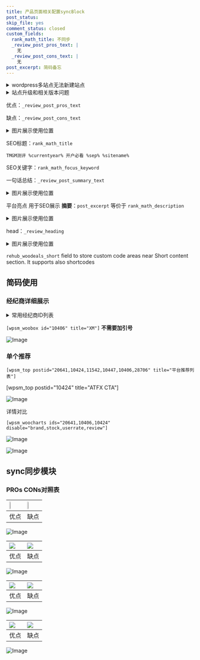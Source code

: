 ```yaml
---
title: 产品页面相关配置syncBlock
post_status: 
skip_file: yes
comment_status: closed
custom_fields:
  rank_math_title: 不同步
  _review_post_pros_text: |
    无
  _review_post_cons_text: |
    无
post_excerpt: 简码备忘
---
```

<details><summary>wordpress多站点无法新建站点</summary>

<li>和报错需要清理cookies一样的原因</li>
<li>wp-config.php里面<code>define( 'SUBDOMAIN_INSTALL', false );//子域名安装</code></li>
<li>新建子站点是用<code>define( 'SUBDOMAIN_INSTALL', true);//子域名安装</code> 完成以后，改成<code>false</code></li>
</details>

<details><summary>站点升级和相关版本问题</summary>

<p>wordpress：5.9.9
woocommerce：7.5.1
出现问题的地方：主题选项里面>><strong>Product layout >>compact style</strong></p>
<p>如何出现没有用过的字段 导致无法保存。先导出配置 然后进行修改，后面再次恢复即可。</p>
<p>出现部分字段无法显示时，需要返回默认布局后，对产品进行保存就好了。</p>
<p></p>
</details>

优点：`_review_post_pros_text`

缺点：`_review_post_cons_text`

<details><summary>图片展示使用位置</summary>

<img src="https://prod-files-secure.s3.us-west-2.amazonaws.com/39ed1227-6d7d-4570-be36-9ccd4a2c4241/f51d3d83-55d4-4bdf-9604-f37ec77ab556/Untitled.png?X-Amz-Algorithm=AWS4-HMAC-SHA256&X-Amz-Content-Sha256=UNSIGNED-PAYLOAD&X-Amz-Credential=ASIAZI2LB466SK7ZD3BW%2F20250407%2Fus-west-2%2Fs3%2Faws4_request&X-Amz-Date=20250407T045517Z&X-Amz-Expires=3600&X-Amz-Security-Token=IQoJb3JpZ2luX2VjENz%2F%2F%2F%2F%2F%2F%2F%2F%2F%2FwEaCXVzLXdlc3QtMiJHMEUCIG5i2imnzP1TimSsQoEUR3bYw1aEtY0dILXTtqmM2Bg9AiEAoZ%2FVXHs2GDDPUBa5OYl%2Bknhfsa6jED3rc3KEz9sujGcq%2FwMIVRAAGgw2Mzc0MjMxODM4MDUiDI3nGnMF%2B%2Fnm%2F7bezCrcA9abGh9teETJb4AyMF%2FIzeGEhh3jbafe0iZ02o%2BI6hkOrZvN7L1ndi37wXsqW5KjpU5baHjUrt7QI%2FSL86LEgAL8rNPR4nzz%2Bu%2BziK%2BcQfuvtpsg6TRjfZtL6PjCxGhPPln%2BP6R1Mzr3s5%2BRptl1pKZ8Fr%2B%2BX0Rep2eKzNaiGZbIV0NvX3QcQWkz0CpAoMJVjz22q3FxNsHOpc6QcaIz%2FoWmGNDejti%2B24TeLXaJIXFucZNAtz6em8zyuh95qZAR6ntHY%2BnM6VLggq3L%2BpVnLQFmAfnAUIc60CA3X1Ppe90MG2un%2F6lTeDyxnP5JXRVrA2Kn4kc8ePTfa%2BFKFyHmp4Hgw2ENJSaFCuB5tpji40bFaq9x0RHWLwZ6%2Fs6ptqG3kmTV38tcFKeXsRx8RRq5GxSEdPkHvwNdwNxU8zr%2FG0p9R3JCIlP%2B8yQ7HC0fkqBht6YovXdAFGJRjFIDx1FViJBnmzvJpMf6fK5XmlZnaNn6yN%2BjG%2FbpSaRRtxdJHt6BKeLf3A4inBoMAs6BINDweigYskw2lBvo3z84kH3i1NNKzmxr6DTH28jst69ldhQgBVBc4Z4yIaNfCSIoW%2F8zivrNophlp1xgbu570xQuPcRuU0wPTzgslA1dlsr3MMGdzb8GOqUBgxfVQnf%2FQMnDQ0ipOo9j3%2BFYF6bOCOOui8SeWzKOgY0iRozo4QrqhEFR4p7NfxFO1%2FC%2Brm9Y73jdfcokOEexub0jcNHCTvkLTEGpctQGu9ELhLVTs183XICwaKsOxL6hp%2FJ%2BLSbV2TBC5AK%2FVaVyhL90gCLvM9QgBke81DvF3GBLhqzomuwSszdhewUDPinitra7iHwgQUiVFtVOPEshFPvwtF4%2F&X-Amz-Signature=d8a373aa1cefb78ae08329fd49efbd162828482b789a14eaafe85de37b9b7efa&X-Amz-SignedHeaders=host&x-id=GetObject" alt="Image">
</details>

SEO标题：`rank_math_title`

`TMGM测评 %currentyear% 开户必看 %sep% %sitename%`

SEO关键字：`rank_math_focus_keyword`

一句话总结：`_review_post_summary_text`

<details><summary>图片展示使用位置</summary>

<img src="https://prod-files-secure.s3.us-west-2.amazonaws.com/39ed1227-6d7d-4570-be36-9ccd4a2c4241/4b96a922-296c-4f4e-8630-d1c870cbce01/Untitled.png?X-Amz-Algorithm=AWS4-HMAC-SHA256&X-Amz-Content-Sha256=UNSIGNED-PAYLOAD&X-Amz-Credential=ASIAZI2LB466V7TMTCWI%2F20250407%2Fus-west-2%2Fs3%2Faws4_request&X-Amz-Date=20250407T045517Z&X-Amz-Expires=3600&X-Amz-Security-Token=IQoJb3JpZ2luX2VjENz%2F%2F%2F%2F%2F%2F%2F%2F%2F%2FwEaCXVzLXdlc3QtMiJIMEYCIQC0NM5cKTSfu09z24VH3FPdQeN%2BH%2B1ZhGuKSNpitzqRtQIhALtXEDFSq7O2vtQzE7Yh4DHRFRRJviSJSzkDOPXkaX49Kv8DCFUQABoMNjM3NDIzMTgzODA1IgxCXmBx6m6TvZGDQckq3AM2FJ1vDfC6sibPzbQLHEZyXnteSWrh%2Fur6hvb86Lk9t0P5oAuG7mDRjofel%2FlJd0Shcn7aouUtJBIKaSBzDqvbDX5wvuFqt0epHj%2BmXFeArBTXyezvFydX5rOmiW7x2Vzw3xTuBaz1E9Wd522lbChJWCqk8aEJQG0Osha2HXX09bXVrrRsPMKexVAVhXuMZ8g6zGb40tyb77CByh1vYmnRobaMvDkh8VHjRboQusMJU4vApoTGm%2FZPamaz1B0CRuEHjbXIwF6lrnJZ8cMM2FAO20eP56AX%2Fhq%2BDpQUN5U4hDyJBjKWj3Tk5p%2BJ%2FZzNda1it11kYpKe94TdqI9CXQIUBKgJjMf0QBGtSM9Uodk1ZtOeWvWUGCqqkFZM0Ueb3uLp6Pd3IKtSvHDxfe%2Bb4vMdG0AD9JWmMAK1DncClVZRwbwiL7fr8O%2BT%2FsOrP2TkihH%2FIkRUwxUU78jrpUDkq%2F5dXzqGH8Ihdminxh5ZbkEq%2FCRjkOY3l7wGpJJD3Tt7lXftTPFYCyNKjzq7n%2F2L9DzpR03P8bL%2BFSk3GnyzuZJ89hcCjLrIUE0tgEOWs3CetoEJx9Z75yYYCyBO49RLPx%2Ff52kGwRNmmWNtpW%2FnlohqudJOu9GdihHNXWcc6zCCns2%2FBjqkAYgKxcG0QIkjDh0umsdFy131nE2tU7DT9Suwi6bM8imWQFGWIbyY0SkwCCFFOVgVfZPEuv%2BaX1%2BHUCBy010WjZzWMABm8vK0TlSqF1I2MEeGf2yL2FSMBxC%2FgPrNhRLQyaXKKBAs%2BdwkcqlAT08m%2FdI5naEvCYEgIC9b9VsBy6HSUjFZcSOzooVlVlAVqhIabHyBOURIMhG1Pw%2FB9GyK%2Fr8U8A9v&X-Amz-Signature=224ffcf1aa73afb32cc428289bb59831beca62db71897cb328f1da1eba40697b&X-Amz-SignedHeaders=host&x-id=GetObject" alt="Image">
</details>

平台亮点 用于SEO展示 **摘要**：`post_excerpt`  等价于 `rank_math_description`

<details><summary>图片展示使用位置</summary>

<img src="https://prod-files-secure.s3.us-west-2.amazonaws.com/39ed1227-6d7d-4570-be36-9ccd4a2c4241/1ee11f63-b60a-4dfe-a7a7-d58ff23b5d88/Untitled.png?X-Amz-Algorithm=AWS4-HMAC-SHA256&X-Amz-Content-Sha256=UNSIGNED-PAYLOAD&X-Amz-Credential=ASIAZI2LB466UCOWO3HX%2F20250407%2Fus-west-2%2Fs3%2Faws4_request&X-Amz-Date=20250407T045518Z&X-Amz-Expires=3600&X-Amz-Security-Token=IQoJb3JpZ2luX2VjENz%2F%2F%2F%2F%2F%2F%2F%2F%2F%2FwEaCXVzLXdlc3QtMiJHMEUCIQC5eW0t6qqXWboXOTumaDCHzKaJy7ta39NWnU3o3yhuBAIgOJWNMEFiQaB%2FAeCtZ6iSJOBg81CnnM%2Fq9a40I7Yvt5Qq%2FwMIVRAAGgw2Mzc0MjMxODM4MDUiDJ8J63hGClc4WMz7cSrcA8MlDUqMEYFkRFGhHFTMailSFnMYczp7qic3y99%2FWo3RBR0%2FLID6Xj7x3lNhgqblU1tDE4eMsPBW2U6XXQOpM%2F5tgJ8zPKbwiOPAqyx9sxqE7rSsGlGsvzLRsFfCiumX6qAiXxDxpxNagU67UM3GHs95O5t4zgUJBuEJmoF%2F59XBwUVtitLzsFPbDNykXrZXpEt1h8%2BZpKZAIhztKBtQUgGjQDD8Ag1PuEjMe9xE4Syis%2BZnhtU%2BhLadWiV1UZE1uMbYraRtz3u7d1mgKC0TrpJQfrigtxc5rcrPbaDzJhilrwfl49PwJzYWxo6lbGRSRVc3CHFqXkyM0BUZYLSUcf6rqaFjm5PKmsOWktWtSOKOpNnDCoKNFR1PP1lfVn%2F3yluGHC6w3N4rgJc0zVjLw0GwepZYwU1y%2FlGX3X77X4bEB3uxlhiu2lS9MrsadroSW1HlG4GMXie9uKIbQsha9FFyoqMhp8%2BMGVxzt20pqxUpIvBXln18pqiAbQJ%2F5Ymk0t4tDHUnBkhkhIn6t%2B%2FfxMGe1wAdUeyz0lA1tWpbshsv%2Ffq4jY9U59qJpNUOdh2sJXxglZt5XjXCHpmxE%2FblG9LPr9svZFdPyQU%2BQn2XE5im2ZUnf8qAxrIvWQcBMKmdzb8GOqUBuJ8nVMTHsS0EJumgvabo1IuIY27geB5p2x%2FToaLu%2BY3I%2B4ezxfr0X9rvQZVxwzQkHGvXXkvIxMSJq2zZZdQhHb%2BrcgVrMYDP7kOdwkJ%2BI4rCRYyvtAfqOkvUcKQzdPMxPv%2F7p9mtiH6vaqd4GplieFkSjtFQW2%2B89ML3qK9sRgNmsSHRXwPH6g2%2BhxJBC2X2aGRWWGjrlSKzemxhSvw4kL2dpOKF&X-Amz-Signature=ce4111aaf0bd77d0fcf25cd426382ed8f91774578c267bae54a0f68a8f74cd6f&X-Amz-SignedHeaders=host&x-id=GetObject" alt="Image">
<img src="https://prod-files-secure.s3.us-west-2.amazonaws.com/39ed1227-6d7d-4570-be36-9ccd4a2c4241/ad4118b5-78d8-4fbe-801e-3b29b5d99c01/Untitled.png?X-Amz-Algorithm=AWS4-HMAC-SHA256&X-Amz-Content-Sha256=UNSIGNED-PAYLOAD&X-Amz-Credential=ASIAZI2LB466UCOWO3HX%2F20250407%2Fus-west-2%2Fs3%2Faws4_request&X-Amz-Date=20250407T045518Z&X-Amz-Expires=3600&X-Amz-Security-Token=IQoJb3JpZ2luX2VjENz%2F%2F%2F%2F%2F%2F%2F%2F%2F%2FwEaCXVzLXdlc3QtMiJHMEUCIQC5eW0t6qqXWboXOTumaDCHzKaJy7ta39NWnU3o3yhuBAIgOJWNMEFiQaB%2FAeCtZ6iSJOBg81CnnM%2Fq9a40I7Yvt5Qq%2FwMIVRAAGgw2Mzc0MjMxODM4MDUiDJ8J63hGClc4WMz7cSrcA8MlDUqMEYFkRFGhHFTMailSFnMYczp7qic3y99%2FWo3RBR0%2FLID6Xj7x3lNhgqblU1tDE4eMsPBW2U6XXQOpM%2F5tgJ8zPKbwiOPAqyx9sxqE7rSsGlGsvzLRsFfCiumX6qAiXxDxpxNagU67UM3GHs95O5t4zgUJBuEJmoF%2F59XBwUVtitLzsFPbDNykXrZXpEt1h8%2BZpKZAIhztKBtQUgGjQDD8Ag1PuEjMe9xE4Syis%2BZnhtU%2BhLadWiV1UZE1uMbYraRtz3u7d1mgKC0TrpJQfrigtxc5rcrPbaDzJhilrwfl49PwJzYWxo6lbGRSRVc3CHFqXkyM0BUZYLSUcf6rqaFjm5PKmsOWktWtSOKOpNnDCoKNFR1PP1lfVn%2F3yluGHC6w3N4rgJc0zVjLw0GwepZYwU1y%2FlGX3X77X4bEB3uxlhiu2lS9MrsadroSW1HlG4GMXie9uKIbQsha9FFyoqMhp8%2BMGVxzt20pqxUpIvBXln18pqiAbQJ%2F5Ymk0t4tDHUnBkhkhIn6t%2B%2FfxMGe1wAdUeyz0lA1tWpbshsv%2Ffq4jY9U59qJpNUOdh2sJXxglZt5XjXCHpmxE%2FblG9LPr9svZFdPyQU%2BQn2XE5im2ZUnf8qAxrIvWQcBMKmdzb8GOqUBuJ8nVMTHsS0EJumgvabo1IuIY27geB5p2x%2FToaLu%2BY3I%2B4ezxfr0X9rvQZVxwzQkHGvXXkvIxMSJq2zZZdQhHb%2BrcgVrMYDP7kOdwkJ%2BI4rCRYyvtAfqOkvUcKQzdPMxPv%2F7p9mtiH6vaqd4GplieFkSjtFQW2%2B89ML3qK9sRgNmsSHRXwPH6g2%2BhxJBC2X2aGRWWGjrlSKzemxhSvw4kL2dpOKF&X-Amz-Signature=5929a1ae5456ad800a234dd90c5f167abbffefe8b16d55a6c1791bb1ab076e11&X-Amz-SignedHeaders=host&x-id=GetObject" alt="Image">
<img src="https://prod-files-secure.s3.us-west-2.amazonaws.com/39ed1227-6d7d-4570-be36-9ccd4a2c4241/a38cf7c9-a79c-4b64-9e94-13589fe0758b/Untitled.png?X-Amz-Algorithm=AWS4-HMAC-SHA256&X-Amz-Content-Sha256=UNSIGNED-PAYLOAD&X-Amz-Credential=ASIAZI2LB466UCOWO3HX%2F20250407%2Fus-west-2%2Fs3%2Faws4_request&X-Amz-Date=20250407T045518Z&X-Amz-Expires=3600&X-Amz-Security-Token=IQoJb3JpZ2luX2VjENz%2F%2F%2F%2F%2F%2F%2F%2F%2F%2FwEaCXVzLXdlc3QtMiJHMEUCIQC5eW0t6qqXWboXOTumaDCHzKaJy7ta39NWnU3o3yhuBAIgOJWNMEFiQaB%2FAeCtZ6iSJOBg81CnnM%2Fq9a40I7Yvt5Qq%2FwMIVRAAGgw2Mzc0MjMxODM4MDUiDJ8J63hGClc4WMz7cSrcA8MlDUqMEYFkRFGhHFTMailSFnMYczp7qic3y99%2FWo3RBR0%2FLID6Xj7x3lNhgqblU1tDE4eMsPBW2U6XXQOpM%2F5tgJ8zPKbwiOPAqyx9sxqE7rSsGlGsvzLRsFfCiumX6qAiXxDxpxNagU67UM3GHs95O5t4zgUJBuEJmoF%2F59XBwUVtitLzsFPbDNykXrZXpEt1h8%2BZpKZAIhztKBtQUgGjQDD8Ag1PuEjMe9xE4Syis%2BZnhtU%2BhLadWiV1UZE1uMbYraRtz3u7d1mgKC0TrpJQfrigtxc5rcrPbaDzJhilrwfl49PwJzYWxo6lbGRSRVc3CHFqXkyM0BUZYLSUcf6rqaFjm5PKmsOWktWtSOKOpNnDCoKNFR1PP1lfVn%2F3yluGHC6w3N4rgJc0zVjLw0GwepZYwU1y%2FlGX3X77X4bEB3uxlhiu2lS9MrsadroSW1HlG4GMXie9uKIbQsha9FFyoqMhp8%2BMGVxzt20pqxUpIvBXln18pqiAbQJ%2F5Ymk0t4tDHUnBkhkhIn6t%2B%2FfxMGe1wAdUeyz0lA1tWpbshsv%2Ffq4jY9U59qJpNUOdh2sJXxglZt5XjXCHpmxE%2FblG9LPr9svZFdPyQU%2BQn2XE5im2ZUnf8qAxrIvWQcBMKmdzb8GOqUBuJ8nVMTHsS0EJumgvabo1IuIY27geB5p2x%2FToaLu%2BY3I%2B4ezxfr0X9rvQZVxwzQkHGvXXkvIxMSJq2zZZdQhHb%2BrcgVrMYDP7kOdwkJ%2BI4rCRYyvtAfqOkvUcKQzdPMxPv%2F7p9mtiH6vaqd4GplieFkSjtFQW2%2B89ML3qK9sRgNmsSHRXwPH6g2%2BhxJBC2X2aGRWWGjrlSKzemxhSvw4kL2dpOKF&X-Amz-Signature=697519699f14e7f4716a486147632e06255ba1c40748983187538657d1c068d8&X-Amz-SignedHeaders=host&x-id=GetObject" alt="Image">
<img src="https://prod-files-secure.s3.us-west-2.amazonaws.com/39ed1227-6d7d-4570-be36-9ccd4a2c4241/7da6fc1e-d2ac-42ae-8c75-cb5749aa18f6/Untitled.png?X-Amz-Algorithm=AWS4-HMAC-SHA256&X-Amz-Content-Sha256=UNSIGNED-PAYLOAD&X-Amz-Credential=ASIAZI2LB466UCOWO3HX%2F20250407%2Fus-west-2%2Fs3%2Faws4_request&X-Amz-Date=20250407T045518Z&X-Amz-Expires=3600&X-Amz-Security-Token=IQoJb3JpZ2luX2VjENz%2F%2F%2F%2F%2F%2F%2F%2F%2F%2FwEaCXVzLXdlc3QtMiJHMEUCIQC5eW0t6qqXWboXOTumaDCHzKaJy7ta39NWnU3o3yhuBAIgOJWNMEFiQaB%2FAeCtZ6iSJOBg81CnnM%2Fq9a40I7Yvt5Qq%2FwMIVRAAGgw2Mzc0MjMxODM4MDUiDJ8J63hGClc4WMz7cSrcA8MlDUqMEYFkRFGhHFTMailSFnMYczp7qic3y99%2FWo3RBR0%2FLID6Xj7x3lNhgqblU1tDE4eMsPBW2U6XXQOpM%2F5tgJ8zPKbwiOPAqyx9sxqE7rSsGlGsvzLRsFfCiumX6qAiXxDxpxNagU67UM3GHs95O5t4zgUJBuEJmoF%2F59XBwUVtitLzsFPbDNykXrZXpEt1h8%2BZpKZAIhztKBtQUgGjQDD8Ag1PuEjMe9xE4Syis%2BZnhtU%2BhLadWiV1UZE1uMbYraRtz3u7d1mgKC0TrpJQfrigtxc5rcrPbaDzJhilrwfl49PwJzYWxo6lbGRSRVc3CHFqXkyM0BUZYLSUcf6rqaFjm5PKmsOWktWtSOKOpNnDCoKNFR1PP1lfVn%2F3yluGHC6w3N4rgJc0zVjLw0GwepZYwU1y%2FlGX3X77X4bEB3uxlhiu2lS9MrsadroSW1HlG4GMXie9uKIbQsha9FFyoqMhp8%2BMGVxzt20pqxUpIvBXln18pqiAbQJ%2F5Ymk0t4tDHUnBkhkhIn6t%2B%2FfxMGe1wAdUeyz0lA1tWpbshsv%2Ffq4jY9U59qJpNUOdh2sJXxglZt5XjXCHpmxE%2FblG9LPr9svZFdPyQU%2BQn2XE5im2ZUnf8qAxrIvWQcBMKmdzb8GOqUBuJ8nVMTHsS0EJumgvabo1IuIY27geB5p2x%2FToaLu%2BY3I%2B4ezxfr0X9rvQZVxwzQkHGvXXkvIxMSJq2zZZdQhHb%2BrcgVrMYDP7kOdwkJ%2BI4rCRYyvtAfqOkvUcKQzdPMxPv%2F7p9mtiH6vaqd4GplieFkSjtFQW2%2B89ML3qK9sRgNmsSHRXwPH6g2%2BhxJBC2X2aGRWWGjrlSKzemxhSvw4kL2dpOKF&X-Amz-Signature=756d2dfa37c5673b9d8534927530248540482faa70a76b862ceaab6464b428fd&X-Amz-SignedHeaders=host&x-id=GetObject" alt="Image">
<img src="https://prod-files-secure.s3.us-west-2.amazonaws.com/39ed1227-6d7d-4570-be36-9ccd4a2c4241/7e97f40a-eaee-47f5-b2f9-475f96808fa7/Untitled.png?X-Amz-Algorithm=AWS4-HMAC-SHA256&X-Amz-Content-Sha256=UNSIGNED-PAYLOAD&X-Amz-Credential=ASIAZI2LB466UCOWO3HX%2F20250407%2Fus-west-2%2Fs3%2Faws4_request&X-Amz-Date=20250407T045518Z&X-Amz-Expires=3600&X-Amz-Security-Token=IQoJb3JpZ2luX2VjENz%2F%2F%2F%2F%2F%2F%2F%2F%2F%2FwEaCXVzLXdlc3QtMiJHMEUCIQC5eW0t6qqXWboXOTumaDCHzKaJy7ta39NWnU3o3yhuBAIgOJWNMEFiQaB%2FAeCtZ6iSJOBg81CnnM%2Fq9a40I7Yvt5Qq%2FwMIVRAAGgw2Mzc0MjMxODM4MDUiDJ8J63hGClc4WMz7cSrcA8MlDUqMEYFkRFGhHFTMailSFnMYczp7qic3y99%2FWo3RBR0%2FLID6Xj7x3lNhgqblU1tDE4eMsPBW2U6XXQOpM%2F5tgJ8zPKbwiOPAqyx9sxqE7rSsGlGsvzLRsFfCiumX6qAiXxDxpxNagU67UM3GHs95O5t4zgUJBuEJmoF%2F59XBwUVtitLzsFPbDNykXrZXpEt1h8%2BZpKZAIhztKBtQUgGjQDD8Ag1PuEjMe9xE4Syis%2BZnhtU%2BhLadWiV1UZE1uMbYraRtz3u7d1mgKC0TrpJQfrigtxc5rcrPbaDzJhilrwfl49PwJzYWxo6lbGRSRVc3CHFqXkyM0BUZYLSUcf6rqaFjm5PKmsOWktWtSOKOpNnDCoKNFR1PP1lfVn%2F3yluGHC6w3N4rgJc0zVjLw0GwepZYwU1y%2FlGX3X77X4bEB3uxlhiu2lS9MrsadroSW1HlG4GMXie9uKIbQsha9FFyoqMhp8%2BMGVxzt20pqxUpIvBXln18pqiAbQJ%2F5Ymk0t4tDHUnBkhkhIn6t%2B%2FfxMGe1wAdUeyz0lA1tWpbshsv%2Ffq4jY9U59qJpNUOdh2sJXxglZt5XjXCHpmxE%2FblG9LPr9svZFdPyQU%2BQn2XE5im2ZUnf8qAxrIvWQcBMKmdzb8GOqUBuJ8nVMTHsS0EJumgvabo1IuIY27geB5p2x%2FToaLu%2BY3I%2B4ezxfr0X9rvQZVxwzQkHGvXXkvIxMSJq2zZZdQhHb%2BrcgVrMYDP7kOdwkJ%2BI4rCRYyvtAfqOkvUcKQzdPMxPv%2F7p9mtiH6vaqd4GplieFkSjtFQW2%2B89ML3qK9sRgNmsSHRXwPH6g2%2BhxJBC2X2aGRWWGjrlSKzemxhSvw4kL2dpOKF&X-Amz-Signature=cce91384fe89d176491cb7e960f2c875a5cffe2287e57f8f41fab6fb43299ae5&X-Amz-SignedHeaders=host&x-id=GetObject" alt="Image">
</details>

head：`_review_heading`

<details><summary>图片展示使用位置</summary>

<img src="https://prod-files-secure.s3.us-west-2.amazonaws.com/39ed1227-6d7d-4570-be36-9ccd4a2c4241/3a4650ad-9887-415c-889a-edd51fa54f27/Untitled.png?X-Amz-Algorithm=AWS4-HMAC-SHA256&X-Amz-Content-Sha256=UNSIGNED-PAYLOAD&X-Amz-Credential=ASIAZI2LB466Z3MSFF5N%2F20250407%2Fus-west-2%2Fs3%2Faws4_request&X-Amz-Date=20250407T045518Z&X-Amz-Expires=3600&X-Amz-Security-Token=IQoJb3JpZ2luX2VjENz%2F%2F%2F%2F%2F%2F%2F%2F%2F%2FwEaCXVzLXdlc3QtMiJHMEUCIQDHMrbyBHXwW6DESWa3LkCPLHoFl5LOMVqKM2GexLnfbAIgTKRozJYw11TChWqr2%2B6jeJTimUK9GjlYstO1Y2UGiZIq%2FwMIVRAAGgw2Mzc0MjMxODM4MDUiDHzNRplzkkxHyJny2SrcA8S2p%2BsIUxZUVE%2BWFPsDeQeM752H2ktXIE%2FSO2ySGp8MZGoUGPLgIMnpquIZY0cXiPCxsHF%2FpzqDs%2FhTvbt9e%2BQiMFY0tgBBU9VCiOWWGk%2FKIY9R5iCh3RJQvwIv%2FGeNaoHD9rBQQFTi%2FstSEEW6fAjcUL%2F%2BNIyrbUI%2Bh05xSKLDDALnCXTOmottyLrRttLZutfGC27WKE4K916XaHdIbC8j1YYHbae8k9Dr2QW%2Bi00hbvbaeXTlZNHibputEUOpHHwzBr6P5%2Fa9IZIDsjdkqb%2FYuIgpcMRVopBW6vO4jkmEAbAKZIodqYTKWj4qJHIERYAUQEe6Jn422RXB2gGPdeWsW978fVamJkV2mtH%2BUiWWn9k%2FSw3tstMA7jIkclZxQj1TSMGnf3SG3tWiUp2mKw9wennBS8%2FcBs2pb%2BjCKL6jsq1KVEUhmNi9zuNKE45GTXRwT%2B6UR%2B0CgTJuBo4TXWK93XoTyCC5xKBTpEyoUa43njdIecupRMZm1ePlCLm%2BwnW5dcC%2Bbxqah%2FDHsNoozfMSoEdYN6xl4U01jsD3WsV2yinZg1IreKuDt0tAd931yDC84OPGHcQkjfx2B04qrDkqggfc2zA6iF2OawwB5snCMrGkbMvWp1lvcKGYMN2dzb8GOqUBsuVlIWYbzeqf%2BrJKDu3DQ9N2zLhEVjKuvxChpzmwWj3kqV8i0VYfUW67E3HZK69zPiDsV58yokiAZNL130lANxl2t3DuZtKnNtbNjBQrqS0wsIzjgjZ9t0925L0JfTLQ9VaLZD82an8BX3E0LNwrGbPFyGFdhRI4vUjZ2USBTV61qn9vN%2BOmOOfIgXmRjq8PV78EPIm%2BQmCF604WvSxnFb5JEXdL&X-Amz-Signature=b2e95bdb15e13a2cffad19fd98e1501633d96c86b1242964c0c90d54289e0017&X-Amz-SignedHeaders=host&x-id=GetObject" alt="Image">
</details>

`rehub_woodeals_short`	field to store custom code areas near Short content section. It supports also shortcodes



## 简码使用

### 经纪商详细展示

<details><summary>常用经纪商ID列表</summary>

<pre><code class="php">嘉盛 ===> 20641  [wpsm_woobox id="20641" title="嘉盛"]
易信easymarkets ===> 11542  [wpsm_woobox id="11542" title="易信easymarkets"]
ATFX外汇 ===> 10424  [wpsm_woobox id="10424" title="ATFX"]
XM ===> 10406  [wpsm_woobox id="10406" title="XM"]
TMGM ===> 29622  [wpsm_woobox id="29622" title="TMGM"]
HYCM ===> 10447  [wpsm_woobox id="10447" title="HYCM"]
fpmarkets澳福外汇 ===> 20639  [wpsm_woobox id="20639" title="fpmarkets澳福外汇"]</code></pre>
</details>

`[wpsm_woobox id="10406" title="XM"]` **不需要加引号**

![Image](https://prod-files-secure.s3.us-west-2.amazonaws.com/39ed1227-6d7d-4570-be36-9ccd4a2c4241/4f898f9d-0fa7-4e43-acd3-ac6bc7be575a/Untitled.png?X-Amz-Algorithm=AWS4-HMAC-SHA256&X-Amz-Content-Sha256=UNSIGNED-PAYLOAD&X-Amz-Credential=ASIAZI2LB466RRTDJV6K%2F20250407%2Fus-west-2%2Fs3%2Faws4_request&X-Amz-Date=20250407T045516Z&X-Amz-Expires=3600&X-Amz-Security-Token=IQoJb3JpZ2luX2VjENz%2F%2F%2F%2F%2F%2F%2F%2F%2F%2FwEaCXVzLXdlc3QtMiJIMEYCIQCjPEyC10GP0neBv0Lkoj91cnyPIe0DKZI6qauwK7Rm3QIhAL%2FI7gztM5Mdn%2FPXn2mmvw5EHRxHy5cjvSvrMvuLuN5tKv8DCFUQABoMNjM3NDIzMTgzODA1IgxOij5k9sMR17nJbfsq3AMN3vYc1wfXx5Sf1yk7C7RDPAyn0jCqYroQwwZemqyJzLoo3lUyCLnD1917aMqT7YM3jxkeHZXB9gPFriMbPX6edYWBgSx5vvjjc5mImtatx7cJNbdn8nM49QUUr%2BVkbq0%2FarhrjQ7Ftg0iPL4qp5MAzZ0uosP946jjJpbZkh2TRLw%2FUrlu7JHPlWTN%2BnxW5UTVer5NUU7OPiLoE2pBTELysehNxqQZTjqQ9Zj6YZeJ64iRAqhE16FIaua0IL3WOcvB6JWvGm0%2Fk4AKzFbBZdln67iqai0pGr3QqOeiYy1s%2B18AgqDEgN0SYhO1vF%2BuxlJaiOIG6qMKNHQLxO4bsoks9KvLeVHLBMSZ7idwepfEhYQ5k87AmITTVc83cYDvYbMg5VuagGVr0rYJSc9ETXXx31pxthK7e4LhQrqf5gqDtWCQEsftgca2e1LPaHAsGeOa3VFvtTFl7y5xm%2BqQtPhR%2FsDXHsJM2mT5Qi28cKdINuzjOb5LTsL2Mg3eTyzyXEsQmyjl8%2BxqXt7dpeUODDrt6HkEVADGjtmlZUldXMa95F8baeAGnMs6uu3UhmGl5nw3kGEiqEUus5aryvoQ%2BwzQz8vJuis1zBamG00mfKllfG4THd8KWF2oXZKQUDDVnc2%2FBjqkAU47jajt0rhpQ4BxSJsDttgbnGAfatN7CnKtz23YYvCWpWN3A7WjDkvbp4F2KKMbVPXujbM8mBXmPopcCmDAUVYONaSbLP8nnV5tQYLjrzXWc1zDIddgBBeyeoTLmZ%2BeHtEAUkETztvbUQkGVVkCoyAJNaqlr6Ibjo5IgaRf8igPoZ%2FS%2BLtdxWBcCE0zxJR6k%2F55m7RW%2BIt%2Bc1OKorpAdDDmTpO9&X-Amz-Signature=007a84e95188c953d182b71c574833637c869d118ca68eddafdf9213b617dcfd&X-Amz-SignedHeaders=host&x-id=GetObject)

### 单个推荐
`[wpsm_top postid="20641,10424,11542,10447,10406,28706" title="平台推荐列表"]`

[wpsm_top postid="10424" title="ATFX CTA"]

![Image](https://prod-files-secure.s3.us-west-2.amazonaws.com/39ed1227-6d7d-4570-be36-9ccd4a2c4241/5ac620dc-51a8-48b6-b55d-91f47299193c/Untitled.png?X-Amz-Algorithm=AWS4-HMAC-SHA256&X-Amz-Content-Sha256=UNSIGNED-PAYLOAD&X-Amz-Credential=ASIAZI2LB466RRTDJV6K%2F20250407%2Fus-west-2%2Fs3%2Faws4_request&X-Amz-Date=20250407T045516Z&X-Amz-Expires=3600&X-Amz-Security-Token=IQoJb3JpZ2luX2VjENz%2F%2F%2F%2F%2F%2F%2F%2F%2F%2FwEaCXVzLXdlc3QtMiJIMEYCIQCjPEyC10GP0neBv0Lkoj91cnyPIe0DKZI6qauwK7Rm3QIhAL%2FI7gztM5Mdn%2FPXn2mmvw5EHRxHy5cjvSvrMvuLuN5tKv8DCFUQABoMNjM3NDIzMTgzODA1IgxOij5k9sMR17nJbfsq3AMN3vYc1wfXx5Sf1yk7C7RDPAyn0jCqYroQwwZemqyJzLoo3lUyCLnD1917aMqT7YM3jxkeHZXB9gPFriMbPX6edYWBgSx5vvjjc5mImtatx7cJNbdn8nM49QUUr%2BVkbq0%2FarhrjQ7Ftg0iPL4qp5MAzZ0uosP946jjJpbZkh2TRLw%2FUrlu7JHPlWTN%2BnxW5UTVer5NUU7OPiLoE2pBTELysehNxqQZTjqQ9Zj6YZeJ64iRAqhE16FIaua0IL3WOcvB6JWvGm0%2Fk4AKzFbBZdln67iqai0pGr3QqOeiYy1s%2B18AgqDEgN0SYhO1vF%2BuxlJaiOIG6qMKNHQLxO4bsoks9KvLeVHLBMSZ7idwepfEhYQ5k87AmITTVc83cYDvYbMg5VuagGVr0rYJSc9ETXXx31pxthK7e4LhQrqf5gqDtWCQEsftgca2e1LPaHAsGeOa3VFvtTFl7y5xm%2BqQtPhR%2FsDXHsJM2mT5Qi28cKdINuzjOb5LTsL2Mg3eTyzyXEsQmyjl8%2BxqXt7dpeUODDrt6HkEVADGjtmlZUldXMa95F8baeAGnMs6uu3UhmGl5nw3kGEiqEUus5aryvoQ%2BwzQz8vJuis1zBamG00mfKllfG4THd8KWF2oXZKQUDDVnc2%2FBjqkAU47jajt0rhpQ4BxSJsDttgbnGAfatN7CnKtz23YYvCWpWN3A7WjDkvbp4F2KKMbVPXujbM8mBXmPopcCmDAUVYONaSbLP8nnV5tQYLjrzXWc1zDIddgBBeyeoTLmZ%2BeHtEAUkETztvbUQkGVVkCoyAJNaqlr6Ibjo5IgaRf8igPoZ%2FS%2BLtdxWBcCE0zxJR6k%2F55m7RW%2BIt%2Bc1OKorpAdDDmTpO9&X-Amz-Signature=b587194e643ae1e8f02a4c1d00c222682fb8ae9f29b841abf4c02589962162c7&X-Amz-SignedHeaders=host&x-id=GetObject)

详情对比

`[wpsm_woocharts ids="20641,10406,10424" disable="brand,stock,userrate,review"]`

![Image](https://prod-files-secure.s3.us-west-2.amazonaws.com/39ed1227-6d7d-4570-be36-9ccd4a2c4241/bf3ba45f-b9f3-4295-8aef-b4a495fd25f4/Untitled.png?X-Amz-Algorithm=AWS4-HMAC-SHA256&X-Amz-Content-Sha256=UNSIGNED-PAYLOAD&X-Amz-Credential=ASIAZI2LB466RRTDJV6K%2F20250407%2Fus-west-2%2Fs3%2Faws4_request&X-Amz-Date=20250407T045516Z&X-Amz-Expires=3600&X-Amz-Security-Token=IQoJb3JpZ2luX2VjENz%2F%2F%2F%2F%2F%2F%2F%2F%2F%2FwEaCXVzLXdlc3QtMiJIMEYCIQCjPEyC10GP0neBv0Lkoj91cnyPIe0DKZI6qauwK7Rm3QIhAL%2FI7gztM5Mdn%2FPXn2mmvw5EHRxHy5cjvSvrMvuLuN5tKv8DCFUQABoMNjM3NDIzMTgzODA1IgxOij5k9sMR17nJbfsq3AMN3vYc1wfXx5Sf1yk7C7RDPAyn0jCqYroQwwZemqyJzLoo3lUyCLnD1917aMqT7YM3jxkeHZXB9gPFriMbPX6edYWBgSx5vvjjc5mImtatx7cJNbdn8nM49QUUr%2BVkbq0%2FarhrjQ7Ftg0iPL4qp5MAzZ0uosP946jjJpbZkh2TRLw%2FUrlu7JHPlWTN%2BnxW5UTVer5NUU7OPiLoE2pBTELysehNxqQZTjqQ9Zj6YZeJ64iRAqhE16FIaua0IL3WOcvB6JWvGm0%2Fk4AKzFbBZdln67iqai0pGr3QqOeiYy1s%2B18AgqDEgN0SYhO1vF%2BuxlJaiOIG6qMKNHQLxO4bsoks9KvLeVHLBMSZ7idwepfEhYQ5k87AmITTVc83cYDvYbMg5VuagGVr0rYJSc9ETXXx31pxthK7e4LhQrqf5gqDtWCQEsftgca2e1LPaHAsGeOa3VFvtTFl7y5xm%2BqQtPhR%2FsDXHsJM2mT5Qi28cKdINuzjOb5LTsL2Mg3eTyzyXEsQmyjl8%2BxqXt7dpeUODDrt6HkEVADGjtmlZUldXMa95F8baeAGnMs6uu3UhmGl5nw3kGEiqEUus5aryvoQ%2BwzQz8vJuis1zBamG00mfKllfG4THd8KWF2oXZKQUDDVnc2%2FBjqkAU47jajt0rhpQ4BxSJsDttgbnGAfatN7CnKtz23YYvCWpWN3A7WjDkvbp4F2KKMbVPXujbM8mBXmPopcCmDAUVYONaSbLP8nnV5tQYLjrzXWc1zDIddgBBeyeoTLmZ%2BeHtEAUkETztvbUQkGVVkCoyAJNaqlr6Ibjo5IgaRf8igPoZ%2FS%2BLtdxWBcCE0zxJR6k%2F55m7RW%2BIt%2Bc1OKorpAdDDmTpO9&X-Amz-Signature=5d85de2cd5f32b0999b2f29dc0bb30b27359089b7afc06636b5e32ad687891de&X-Amz-SignedHeaders=host&x-id=GetObject)

![Image](https://prod-files-secure.s3.us-west-2.amazonaws.com/39ed1227-6d7d-4570-be36-9ccd4a2c4241/30bc56ef-f383-4b48-9768-2ebc9e436ec0/Untitled.png?X-Amz-Algorithm=AWS4-HMAC-SHA256&X-Amz-Content-Sha256=UNSIGNED-PAYLOAD&X-Amz-Credential=ASIAZI2LB466RRTDJV6K%2F20250407%2Fus-west-2%2Fs3%2Faws4_request&X-Amz-Date=20250407T045516Z&X-Amz-Expires=3600&X-Amz-Security-Token=IQoJb3JpZ2luX2VjENz%2F%2F%2F%2F%2F%2F%2F%2F%2F%2FwEaCXVzLXdlc3QtMiJIMEYCIQCjPEyC10GP0neBv0Lkoj91cnyPIe0DKZI6qauwK7Rm3QIhAL%2FI7gztM5Mdn%2FPXn2mmvw5EHRxHy5cjvSvrMvuLuN5tKv8DCFUQABoMNjM3NDIzMTgzODA1IgxOij5k9sMR17nJbfsq3AMN3vYc1wfXx5Sf1yk7C7RDPAyn0jCqYroQwwZemqyJzLoo3lUyCLnD1917aMqT7YM3jxkeHZXB9gPFriMbPX6edYWBgSx5vvjjc5mImtatx7cJNbdn8nM49QUUr%2BVkbq0%2FarhrjQ7Ftg0iPL4qp5MAzZ0uosP946jjJpbZkh2TRLw%2FUrlu7JHPlWTN%2BnxW5UTVer5NUU7OPiLoE2pBTELysehNxqQZTjqQ9Zj6YZeJ64iRAqhE16FIaua0IL3WOcvB6JWvGm0%2Fk4AKzFbBZdln67iqai0pGr3QqOeiYy1s%2B18AgqDEgN0SYhO1vF%2BuxlJaiOIG6qMKNHQLxO4bsoks9KvLeVHLBMSZ7idwepfEhYQ5k87AmITTVc83cYDvYbMg5VuagGVr0rYJSc9ETXXx31pxthK7e4LhQrqf5gqDtWCQEsftgca2e1LPaHAsGeOa3VFvtTFl7y5xm%2BqQtPhR%2FsDXHsJM2mT5Qi28cKdINuzjOb5LTsL2Mg3eTyzyXEsQmyjl8%2BxqXt7dpeUODDrt6HkEVADGjtmlZUldXMa95F8baeAGnMs6uu3UhmGl5nw3kGEiqEUus5aryvoQ%2BwzQz8vJuis1zBamG00mfKllfG4THd8KWF2oXZKQUDDVnc2%2FBjqkAU47jajt0rhpQ4BxSJsDttgbnGAfatN7CnKtz23YYvCWpWN3A7WjDkvbp4F2KKMbVPXujbM8mBXmPopcCmDAUVYONaSbLP8nnV5tQYLjrzXWc1zDIddgBBeyeoTLmZ%2BeHtEAUkETztvbUQkGVVkCoyAJNaqlr6Ibjo5IgaRf8igPoZ%2FS%2BLtdxWBcCE0zxJR6k%2F55m7RW%2BIt%2Bc1OKorpAdDDmTpO9&X-Amz-Signature=9d9e4db8f5aaaeb14e609247203525f6dd6797d0d6c96e3b90984401bd307b90&X-Amz-SignedHeaders=host&x-id=GetObject)

## sync同步模块

### PROs CONs对照表

| <img src="https://cdn.ifttt.fun/gh/jarlin8/OSS@main/icons/customize/pros.svg" height="auto" width="37.3%"> | <img src="https://cdn.ifttt.fun/gh/jarlin8/OSS@main/icons/customize/cons.svg" height="auto" width="28.8%"> |
| :--- | :--- |
| 优点 | 缺点 |

![Image](https://prod-files-secure.s3.us-west-2.amazonaws.com/39ed1227-6d7d-4570-be36-9ccd4a2c4241/8742b755-dfb5-4004-9a5f-d6e561664bd8/Untitled.png?X-Amz-Algorithm=AWS4-HMAC-SHA256&X-Amz-Content-Sha256=UNSIGNED-PAYLOAD&X-Amz-Credential=ASIAZI2LB466RRTDJV6K%2F20250407%2Fus-west-2%2Fs3%2Faws4_request&X-Amz-Date=20250407T045516Z&X-Amz-Expires=3600&X-Amz-Security-Token=IQoJb3JpZ2luX2VjENz%2F%2F%2F%2F%2F%2F%2F%2F%2F%2FwEaCXVzLXdlc3QtMiJIMEYCIQCjPEyC10GP0neBv0Lkoj91cnyPIe0DKZI6qauwK7Rm3QIhAL%2FI7gztM5Mdn%2FPXn2mmvw5EHRxHy5cjvSvrMvuLuN5tKv8DCFUQABoMNjM3NDIzMTgzODA1IgxOij5k9sMR17nJbfsq3AMN3vYc1wfXx5Sf1yk7C7RDPAyn0jCqYroQwwZemqyJzLoo3lUyCLnD1917aMqT7YM3jxkeHZXB9gPFriMbPX6edYWBgSx5vvjjc5mImtatx7cJNbdn8nM49QUUr%2BVkbq0%2FarhrjQ7Ftg0iPL4qp5MAzZ0uosP946jjJpbZkh2TRLw%2FUrlu7JHPlWTN%2BnxW5UTVer5NUU7OPiLoE2pBTELysehNxqQZTjqQ9Zj6YZeJ64iRAqhE16FIaua0IL3WOcvB6JWvGm0%2Fk4AKzFbBZdln67iqai0pGr3QqOeiYy1s%2B18AgqDEgN0SYhO1vF%2BuxlJaiOIG6qMKNHQLxO4bsoks9KvLeVHLBMSZ7idwepfEhYQ5k87AmITTVc83cYDvYbMg5VuagGVr0rYJSc9ETXXx31pxthK7e4LhQrqf5gqDtWCQEsftgca2e1LPaHAsGeOa3VFvtTFl7y5xm%2BqQtPhR%2FsDXHsJM2mT5Qi28cKdINuzjOb5LTsL2Mg3eTyzyXEsQmyjl8%2BxqXt7dpeUODDrt6HkEVADGjtmlZUldXMa95F8baeAGnMs6uu3UhmGl5nw3kGEiqEUus5aryvoQ%2BwzQz8vJuis1zBamG00mfKllfG4THd8KWF2oXZKQUDDVnc2%2FBjqkAU47jajt0rhpQ4BxSJsDttgbnGAfatN7CnKtz23YYvCWpWN3A7WjDkvbp4F2KKMbVPXujbM8mBXmPopcCmDAUVYONaSbLP8nnV5tQYLjrzXWc1zDIddgBBeyeoTLmZ%2BeHtEAUkETztvbUQkGVVkCoyAJNaqlr6Ibjo5IgaRf8igPoZ%2FS%2BLtdxWBcCE0zxJR6k%2F55m7RW%2BIt%2Bc1OKorpAdDDmTpO9&X-Amz-Signature=6b0fdb071bcc81b2650d86c24ebc3488c862291d899e4fbe5e337b7a68103601&X-Amz-SignedHeaders=host&x-id=GetObject)

| <img src="https://cdn.ifttt.fun/gh/jarlin8/OSS@main/icons/customize/pros1.svg" height="auto"> | <img src="https://cdn.ifttt.fun/gh/jarlin8/OSS@main/icons/customize/cons1.svg" height="auto"> |
| :--- | :--- |
| 优点 | 缺点 |

![Image](https://prod-files-secure.s3.us-west-2.amazonaws.com/39ed1227-6d7d-4570-be36-9ccd4a2c4241/806358f8-c9c4-4e17-bb35-c6c76a5397a5/Untitled.png?X-Amz-Algorithm=AWS4-HMAC-SHA256&X-Amz-Content-Sha256=UNSIGNED-PAYLOAD&X-Amz-Credential=ASIAZI2LB466RRTDJV6K%2F20250407%2Fus-west-2%2Fs3%2Faws4_request&X-Amz-Date=20250407T045516Z&X-Amz-Expires=3600&X-Amz-Security-Token=IQoJb3JpZ2luX2VjENz%2F%2F%2F%2F%2F%2F%2F%2F%2F%2FwEaCXVzLXdlc3QtMiJIMEYCIQCjPEyC10GP0neBv0Lkoj91cnyPIe0DKZI6qauwK7Rm3QIhAL%2FI7gztM5Mdn%2FPXn2mmvw5EHRxHy5cjvSvrMvuLuN5tKv8DCFUQABoMNjM3NDIzMTgzODA1IgxOij5k9sMR17nJbfsq3AMN3vYc1wfXx5Sf1yk7C7RDPAyn0jCqYroQwwZemqyJzLoo3lUyCLnD1917aMqT7YM3jxkeHZXB9gPFriMbPX6edYWBgSx5vvjjc5mImtatx7cJNbdn8nM49QUUr%2BVkbq0%2FarhrjQ7Ftg0iPL4qp5MAzZ0uosP946jjJpbZkh2TRLw%2FUrlu7JHPlWTN%2BnxW5UTVer5NUU7OPiLoE2pBTELysehNxqQZTjqQ9Zj6YZeJ64iRAqhE16FIaua0IL3WOcvB6JWvGm0%2Fk4AKzFbBZdln67iqai0pGr3QqOeiYy1s%2B18AgqDEgN0SYhO1vF%2BuxlJaiOIG6qMKNHQLxO4bsoks9KvLeVHLBMSZ7idwepfEhYQ5k87AmITTVc83cYDvYbMg5VuagGVr0rYJSc9ETXXx31pxthK7e4LhQrqf5gqDtWCQEsftgca2e1LPaHAsGeOa3VFvtTFl7y5xm%2BqQtPhR%2FsDXHsJM2mT5Qi28cKdINuzjOb5LTsL2Mg3eTyzyXEsQmyjl8%2BxqXt7dpeUODDrt6HkEVADGjtmlZUldXMa95F8baeAGnMs6uu3UhmGl5nw3kGEiqEUus5aryvoQ%2BwzQz8vJuis1zBamG00mfKllfG4THd8KWF2oXZKQUDDVnc2%2FBjqkAU47jajt0rhpQ4BxSJsDttgbnGAfatN7CnKtz23YYvCWpWN3A7WjDkvbp4F2KKMbVPXujbM8mBXmPopcCmDAUVYONaSbLP8nnV5tQYLjrzXWc1zDIddgBBeyeoTLmZ%2BeHtEAUkETztvbUQkGVVkCoyAJNaqlr6Ibjo5IgaRf8igPoZ%2FS%2BLtdxWBcCE0zxJR6k%2F55m7RW%2BIt%2Bc1OKorpAdDDmTpO9&X-Amz-Signature=a294c3a1dd5403307eade5ba9b87ddcb574f5cb908d9a6d5c5cf987d35bc9e7e&X-Amz-SignedHeaders=host&x-id=GetObject)

| <img src="https://cdn.ifttt.fun/gh/jarlin8/OSS@main/icons/customize/pros2.svg" height="auto"> | <img src="https://cdn.ifttt.fun/gh/jarlin8/OSS@main/icons/customize/cons2.svg" height="auto"> |
| :--- | :--- |
| 优点 | 缺点 |

![Image](https://prod-files-secure.s3.us-west-2.amazonaws.com/39ed1227-6d7d-4570-be36-9ccd4a2c4241/a9245ec9-70dd-4005-b534-0d54315fc5f3/Untitled.png?X-Amz-Algorithm=AWS4-HMAC-SHA256&X-Amz-Content-Sha256=UNSIGNED-PAYLOAD&X-Amz-Credential=ASIAZI2LB466RRTDJV6K%2F20250407%2Fus-west-2%2Fs3%2Faws4_request&X-Amz-Date=20250407T045516Z&X-Amz-Expires=3600&X-Amz-Security-Token=IQoJb3JpZ2luX2VjENz%2F%2F%2F%2F%2F%2F%2F%2F%2F%2FwEaCXVzLXdlc3QtMiJIMEYCIQCjPEyC10GP0neBv0Lkoj91cnyPIe0DKZI6qauwK7Rm3QIhAL%2FI7gztM5Mdn%2FPXn2mmvw5EHRxHy5cjvSvrMvuLuN5tKv8DCFUQABoMNjM3NDIzMTgzODA1IgxOij5k9sMR17nJbfsq3AMN3vYc1wfXx5Sf1yk7C7RDPAyn0jCqYroQwwZemqyJzLoo3lUyCLnD1917aMqT7YM3jxkeHZXB9gPFriMbPX6edYWBgSx5vvjjc5mImtatx7cJNbdn8nM49QUUr%2BVkbq0%2FarhrjQ7Ftg0iPL4qp5MAzZ0uosP946jjJpbZkh2TRLw%2FUrlu7JHPlWTN%2BnxW5UTVer5NUU7OPiLoE2pBTELysehNxqQZTjqQ9Zj6YZeJ64iRAqhE16FIaua0IL3WOcvB6JWvGm0%2Fk4AKzFbBZdln67iqai0pGr3QqOeiYy1s%2B18AgqDEgN0SYhO1vF%2BuxlJaiOIG6qMKNHQLxO4bsoks9KvLeVHLBMSZ7idwepfEhYQ5k87AmITTVc83cYDvYbMg5VuagGVr0rYJSc9ETXXx31pxthK7e4LhQrqf5gqDtWCQEsftgca2e1LPaHAsGeOa3VFvtTFl7y5xm%2BqQtPhR%2FsDXHsJM2mT5Qi28cKdINuzjOb5LTsL2Mg3eTyzyXEsQmyjl8%2BxqXt7dpeUODDrt6HkEVADGjtmlZUldXMa95F8baeAGnMs6uu3UhmGl5nw3kGEiqEUus5aryvoQ%2BwzQz8vJuis1zBamG00mfKllfG4THd8KWF2oXZKQUDDVnc2%2FBjqkAU47jajt0rhpQ4BxSJsDttgbnGAfatN7CnKtz23YYvCWpWN3A7WjDkvbp4F2KKMbVPXujbM8mBXmPopcCmDAUVYONaSbLP8nnV5tQYLjrzXWc1zDIddgBBeyeoTLmZ%2BeHtEAUkETztvbUQkGVVkCoyAJNaqlr6Ibjo5IgaRf8igPoZ%2FS%2BLtdxWBcCE0zxJR6k%2F55m7RW%2BIt%2Bc1OKorpAdDDmTpO9&X-Amz-Signature=3469566ca91f5c247d26fd5d1f68b4469ab7c4da4f43a05548cfbc037c802162&X-Amz-SignedHeaders=host&x-id=GetObject)

| <img src="https://cdn.ifttt.fun/gh/jarlin8/OSS@main/icons/customize/pros3.svg" height="auto"> | <img src="https://cdn.ifttt.fun/gh/jarlin8/OSS@main/icons/customize/cons3.svg" height="auto"> |
| :--- | :--- |
| 优点 | 缺点 |

![Image](https://prod-files-secure.s3.us-west-2.amazonaws.com/39ed1227-6d7d-4570-be36-9ccd4a2c4241/e1e580a2-2e5c-4780-9ff4-19c318fc2284/Untitled.png?X-Amz-Algorithm=AWS4-HMAC-SHA256&X-Amz-Content-Sha256=UNSIGNED-PAYLOAD&X-Amz-Credential=ASIAZI2LB466RRTDJV6K%2F20250407%2Fus-west-2%2Fs3%2Faws4_request&X-Amz-Date=20250407T045516Z&X-Amz-Expires=3600&X-Amz-Security-Token=IQoJb3JpZ2luX2VjENz%2F%2F%2F%2F%2F%2F%2F%2F%2F%2FwEaCXVzLXdlc3QtMiJIMEYCIQCjPEyC10GP0neBv0Lkoj91cnyPIe0DKZI6qauwK7Rm3QIhAL%2FI7gztM5Mdn%2FPXn2mmvw5EHRxHy5cjvSvrMvuLuN5tKv8DCFUQABoMNjM3NDIzMTgzODA1IgxOij5k9sMR17nJbfsq3AMN3vYc1wfXx5Sf1yk7C7RDPAyn0jCqYroQwwZemqyJzLoo3lUyCLnD1917aMqT7YM3jxkeHZXB9gPFriMbPX6edYWBgSx5vvjjc5mImtatx7cJNbdn8nM49QUUr%2BVkbq0%2FarhrjQ7Ftg0iPL4qp5MAzZ0uosP946jjJpbZkh2TRLw%2FUrlu7JHPlWTN%2BnxW5UTVer5NUU7OPiLoE2pBTELysehNxqQZTjqQ9Zj6YZeJ64iRAqhE16FIaua0IL3WOcvB6JWvGm0%2Fk4AKzFbBZdln67iqai0pGr3QqOeiYy1s%2B18AgqDEgN0SYhO1vF%2BuxlJaiOIG6qMKNHQLxO4bsoks9KvLeVHLBMSZ7idwepfEhYQ5k87AmITTVc83cYDvYbMg5VuagGVr0rYJSc9ETXXx31pxthK7e4LhQrqf5gqDtWCQEsftgca2e1LPaHAsGeOa3VFvtTFl7y5xm%2BqQtPhR%2FsDXHsJM2mT5Qi28cKdINuzjOb5LTsL2Mg3eTyzyXEsQmyjl8%2BxqXt7dpeUODDrt6HkEVADGjtmlZUldXMa95F8baeAGnMs6uu3UhmGl5nw3kGEiqEUus5aryvoQ%2BwzQz8vJuis1zBamG00mfKllfG4THd8KWF2oXZKQUDDVnc2%2FBjqkAU47jajt0rhpQ4BxSJsDttgbnGAfatN7CnKtz23YYvCWpWN3A7WjDkvbp4F2KKMbVPXujbM8mBXmPopcCmDAUVYONaSbLP8nnV5tQYLjrzXWc1zDIddgBBeyeoTLmZ%2BeHtEAUkETztvbUQkGVVkCoyAJNaqlr6Ibjo5IgaRf8igPoZ%2FS%2BLtdxWBcCE0zxJR6k%2F55m7RW%2BIt%2Bc1OKorpAdDDmTpO9&X-Amz-Signature=eb99e532e287cbd7515d91061c42667e7e8d0b6c8c6a0b68ada57462b0722c9a&X-Amz-SignedHeaders=host&x-id=GetObject)